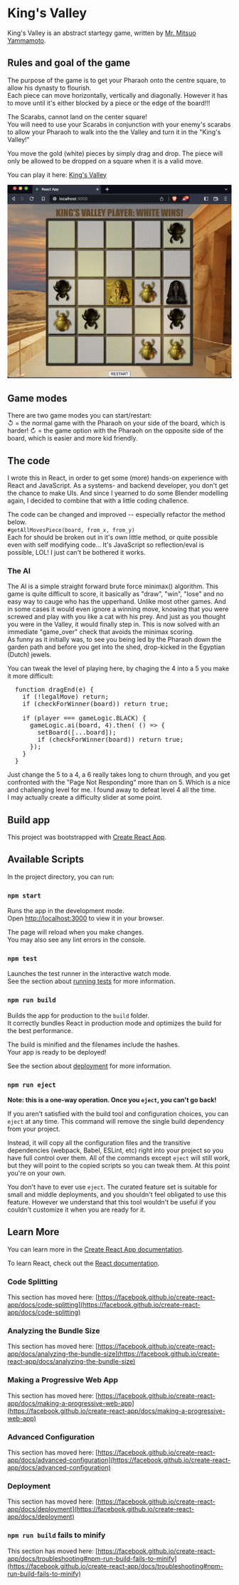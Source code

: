 # King's Valley

King's Valley is an abstract startegy game, written by <a href="https://www.youtube.com/watch?v=y9o_ydV63Ho">Mr. Mitsuo Yammamoto</a>.

## Rules and goal of the game

The purpose of the game is to get your Pharaoh onto the centre square, to allow his dynasty to flourish.<br/>
Each piece can move horizontally, vertically and diagonally. However it has to move until it's either blocked by a piece or the edge of the board!!! 
<p>
The Scarabs, cannot land on the center square! </br>
You will need to use your Scarabs in conjunction with your enemy's scarabs to allow your Pharaoh to walk into the the Valley and turn it in the "King's Valley!"
<p>
You move the gold (white) pieces by simply drag and drop. The piece will only be allowed to be dropped on a square when it is a valid move.
<p>
You can play it here: <a href="https://gentle-beach-08e592103.2.azurestaticapps.net/">King's Valley</a>

![Alt text](./screenshot.png?raw=true "King's Valley")

## Game modes

There are two game modes you can start/restart:<br/>
↺ = the normal game with the Pharaoh on your side of the board, which is harder!
↻ = the game option with the Pharaoh on the opposite side of the board, which is easier and more kid friendly.

## The code

I wrote this in React, in order to get some (more) hands-on experience with React and JavaScript. As a systems- and backend developer, you don't get the chance to make UIs. And since I yearned to do some Blender modelling again, I decided to combine that with a little coding challence.
<p>
The code can be changed and improved -- especially refactor the method below.
<code>
#getAllMovesPiece(board, from_x, from_y) 
</code>
Each for should be broken out in it's own little method, or quite possible even with self modifying code... It's JavaScript so reflection/eval is possible, LOL! I just can't be bothered it works. 

### The AI

The AI is a simple straight forward brute force minimax() algorithm. This game is quite difficult to score, it basically as "draw", "win", "lose" and no easy way to cauge who has the upperhand. Unlike most other games. And in some cases it would even ignore a winning move, knowing that you were screwed and play with you like a cat with his prey. And just as you thought you were in the Valley, it would finally step in. This is now solved with an immediate "game_over" check that avoids the minimax scoring.</br>
As funny as it initially was, to see you being led by the Pharaoh down the garden path and before you get into the shed, drop-kicked in the Egyptian (Dutch) jewels.

You can tweak the level of playing here, by chaging the 4 into a 5 you make it more difficult: 

<pre>
  function dragEnd(e) {   
    if (!legalMove) return;
    if (checkForWinner(board)) return true;

    if (player === gameLogic.BLACK) {
      gameLogic.ai(board, 4).then( () => {
        setBoard([...board]);
        if (checkForWinner(board)) return true;
      });
    }
  }
</pre>

Just change the 5 to a 4, a 6 really takes long to churn through, and you get confronted with the "Page Not Responding" more than on 5. Which is a nice and challenging level for me. I found away to defeat level 4 all the time.<br/>
I may actually create a difficulty slider at some point.

## Build app

This project was bootstrapped with [Create React App](https://github.com/facebook/create-react-app).

## Available Scripts

In the project directory, you can run:

### `npm start`

Runs the app in the development mode.\
Open [http://localhost:3000](http://localhost:3000) to view it in your browser.

The page will reload when you make changes.\
You may also see any lint errors in the console.

### `npm test`

Launches the test runner in the interactive watch mode.\
See the section about [running tests](https://facebook.github.io/create-react-app/docs/running-tests) for more information.

### `npm run build`

Builds the app for production to the `build` folder.\
It correctly bundles React in production mode and optimizes the build for the best performance.

The build is minified and the filenames include the hashes.\
Your app is ready to be deployed!

See the section about [deployment](https://facebook.github.io/create-react-app/docs/deployment) for more information.

### `npm run eject`

**Note: this is a one-way operation. Once you `eject`, you can't go back!**

If you aren't satisfied with the build tool and configuration choices, you can `eject` at any time. This command will remove the single build dependency from your project.

Instead, it will copy all the configuration files and the transitive dependencies (webpack, Babel, ESLint, etc) right into your project so you have full control over them. All of the commands except `eject` will still work, but they will point to the copied scripts so you can tweak them. At this point you're on your own.

You don't have to ever use `eject`. The curated feature set is suitable for small and middle deployments, and you shouldn't feel obligated to use this feature. However we understand that this tool wouldn't be useful if you couldn't customize it when you are ready for it.

## Learn More

You can learn more in the [Create React App documentation](https://facebook.github.io/create-react-app/docs/getting-started).

To learn React, check out the [React documentation](https://reactjs.org/).

### Code Splitting

This section has moved here: [https://facebook.github.io/create-react-app/docs/code-splitting](https://facebook.github.io/create-react-app/docs/code-splitting)

### Analyzing the Bundle Size

This section has moved here: [https://facebook.github.io/create-react-app/docs/analyzing-the-bundle-size](https://facebook.github.io/create-react-app/docs/analyzing-the-bundle-size)

### Making a Progressive Web App

This section has moved here: [https://facebook.github.io/create-react-app/docs/making-a-progressive-web-app](https://facebook.github.io/create-react-app/docs/making-a-progressive-web-app)

### Advanced Configuration

This section has moved here: [https://facebook.github.io/create-react-app/docs/advanced-configuration](https://facebook.github.io/create-react-app/docs/advanced-configuration)

### Deployment

This section has moved here: [https://facebook.github.io/create-react-app/docs/deployment](https://facebook.github.io/create-react-app/docs/deployment)

### `npm run build` fails to minify

This section has moved here: [https://facebook.github.io/create-react-app/docs/troubleshooting#npm-run-build-fails-to-minify](https://facebook.github.io/create-react-app/docs/troubleshooting#npm-run-build-fails-to-minify)
